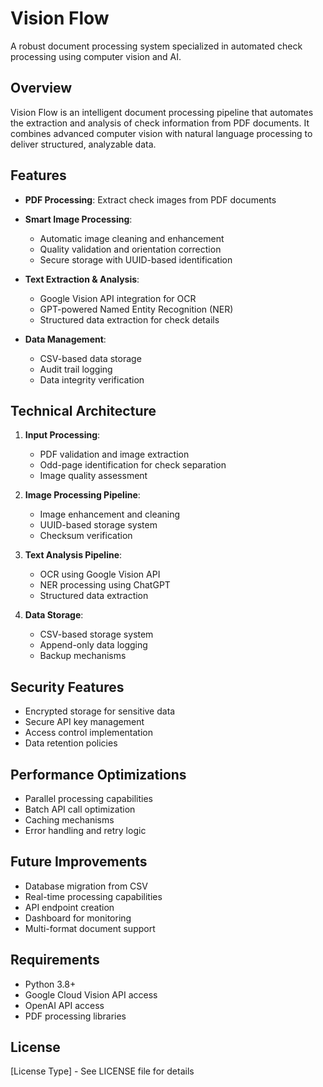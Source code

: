 # Vision Flow

A robust document processing system specialized in automated check processing using computer vision and AI.

## Overview

Vision Flow is an intelligent document processing pipeline that automates the extraction and analysis of check information from PDF documents. It combines advanced computer vision with natural language processing to deliver structured, analyzable data.

## Features

- **PDF Processing**: Extract check images from PDF documents
- **Smart Image Processing**:
  - Automatic image cleaning and enhancement
  - Quality validation and orientation correction
  - Secure storage with UUID-based identification

- **Text Extraction & Analysis**:
  - Google Vision API integration for OCR
  - GPT-powered Named Entity Recognition (NER)
  - Structured data extraction for check details

- **Data Management**:
  - CSV-based data storage
  - Audit trail logging
  - Data integrity verification

## Technical Architecture

1. **Input Processing**:
   - PDF validation and image extraction
   - Odd-page identification for check separation
   - Image quality assessment

2. **Image Processing Pipeline**:
   - Image enhancement and cleaning
   - UUID-based storage system
   - Checksum verification

3. **Text Analysis Pipeline**:
   - OCR using Google Vision API
   - NER processing using ChatGPT
   - Structured data extraction

4. **Data Storage**:
   - CSV-based storage system
   - Append-only data logging
   - Backup mechanisms

## Security Features

- Encrypted storage for sensitive data
- Secure API key management
- Access control implementation
- Data retention policies

## Performance Optimizations

- Parallel processing capabilities
- Batch API call optimization
- Caching mechanisms
- Error handling and retry logic

## Future Improvements

- Database migration from CSV
- Real-time processing capabilities
- API endpoint creation
- Dashboard for monitoring
- Multi-format document support

## Requirements

- Python 3.8+
- Google Cloud Vision API access
- OpenAI API access
- PDF processing libraries

## License

[License Type] - See LICENSE file for details